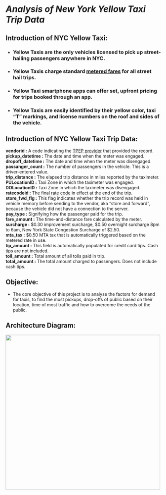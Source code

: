 # *Analysis of New York Yellow Taxi Trip Data*

## Introduction of NYC Yellow Taxi: 
- ### Yellow Taxis are the only vehicles licensed to pick up street-hailing passengers anywhere in NYC. 
- ### Yellow Taxis charge standard [metered fares](https://www1.nyc.gov/site/tlc/passengers/taxi-fare.page) for all street hail trips.
- ### Yellow Taxi smartphone apps can offer set, upfront pricing for trips booked through an app.
- ### Yellow Taxis are easily identified by their yellow color, taxi “T” markings, and license numbers on the roof and sides of the vehicle.

## Introduction of NYC Yellow Taxi Trip Data:
**vendorid :**    A code indicating the [TPEP provider](https://www1.nyc.gov/site/tlc/about/tlc-trip-record-data.page) that provided the record.<br>
**pickup_datetime :**             The date and time when the meter was engaged.<br>
**dropoff_datetime :**            The date and time when the meter was disengaged.<br>
**passanger_count :**         The number of passengers in the vehicle. This is a driver-entered value.<br>
**trip_distance :**           The elapsed trip distance in miles reported by the taximeter.<br>
**PULocationID :** Taxi Zone in which the taximeter was engaged.<br>
**DOLocationID :** Taxi Zone in which the taximeter was disengaged.<br>
**ratecodeid :**             The final [rate code](https://www1.nyc.gov/site/tlc/passengers/taxi-fare.page) in effect at the end of the trip.<br>
**store_fwd_flg :**           This flag indicates whether the trip record was held in vehicle memory before sending to the vendor, aka “store and forward”, because the vehicle did not have a connection to the server.<br>
**pay_type :**                Signifying how the passenger paid for the trip.<br>
**fare_amount :**             The time-and-distance fare calculated by the meter.<br>
**surcharge :**               $0.30 improvement surcharge,  $0.50 overnight surcharge 8pm to 6am, New York State Congestion Surcharge of $2.50.<br>
**mta_tax :**                 $0.50 MTA tax that is automatically triggered based on the metered rate in use.<br>
**tip_amount :**              This field is automatically populated for credit card tips. Cash tips are not included.<br>
**toll_amount :**             Total amount of all tolls paid in trip.<br>
**total_amount :**            The total amount charged to passengers. Does not include cash tips.





## Objective:
- The core objective of this project is to analyse the factors for demand for taxis, to find the most pickups, drop-offs of public based on their location, time of most traffic and how to overcome the needs of the public.

## Architecture Diagram:
<img src ="/Images/arch_dig.png" width="500">
